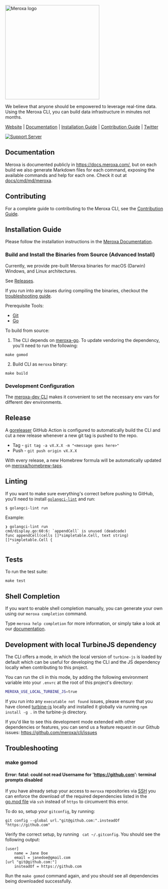<p>   
    <a href="https://meroxa.io/" target="_blank">
      <img alt="Meroxa logo" width="300" src="https://meroxa-public-assets.s3.us-east-2.amazonaws.com/meroxa-logo-sticker.svg">
    </a>
    <br>
</p>

We believe that anyone should be empowered to leverage real-time data. Using the Meroxa CLI, you can build data infrastructure in minutes not months.

[Website](https://meroxa.io) |
[Documentation](https://docs.meroxa.com/) |
[Installation Guide](https://docs.meroxa.com/cli/installation-guide) |
[Contribution Guide](CONTRIBUTING.md) |
[Twitter](https://twitter.com/meroxadata)  

[![Support Server](https://img.shields.io/discord/828680256877363200.svg?label=Meroxa%20Community&logo=Discord&colorB=7289da&style=for-the-badge)](https://discord.meroxa.com)


## Documentation

Meroxa is documented publicly in https://docs.meroxa.com/, but on each build we also generate Markdown files for each command, exposing the available commands and help for each one. Check it out at [docs/cmd/md/meroxa](docs/cmd/md/meroxa.md).

## Contributing

For a complete guide to contributing to the Meroxa CLI, see the [Contribution Guide](CONTRIBUTING.md).

## Installation Guide

Please follow the installation instructions in the [Meroxa Documentation](http://docs.meroxa.com/).

### Build and Install the Binaries from Source (Advanced Install)

Currently, we provide pre-built Meroxa binaries for macOS (Darwin) Windows, and Linux architectures.

See [Releases](https://github.com/meroxa/cli/releases).

If you run into any issues during compiling the binaries, checkout the [troubleshooting guide](#troubleshooting).

Prerequisite Tools:

* [Git](https://git-scm.com/)
* [Go](https://golang.org/dl/)

To build from source:

1. The CLI depends on [meroxa-go](github.com/meroxa/meroxa-go). To update vendoring the dependency, you'll need to run the following:

```
make gomod
```

2. Build CLI as `meroxa` binary:

```
make build
```

### Development Configuration
The [meroxa-dev CLI](https://github.com/meroxa/meroxa-dev#install) makes it convenient to set the necessary env vars for different dev environments.

## Release

A [goreleaser](https://github.com/goreleaser/goreleaser) GitHub Action is
configured to automatically build the CLI and cut a new release whenever a new
git tag is pushed to the repo.

* Tag - `git tag -a vX.X.X -m "<message goes here>"`
* Push - `git push origin vX.X.X`

With every release, a new Homebrew formula will be automatically updated on [meroxa/homebrew-taps](https://github.com/meroxa/homebrew-taps).

## Linting

If you want to make sure everything's correct before pushing to GitHub, you'll need to install [`golangci-lint`](https://golangci-lint.run/) and run:

```
$ golangci-lint run
```

Example:

```
❯ golangci-lint run
cmd/display.go:60:6: `appendCell` is unused (deadcode)
func appendCell(cells []*simpletable.Cell, text string) []*simpletable.Cell {
     ^
```

## Tests

To run the test suite:

```
make test
```

## Shell Completion

If you want to enable shell completion manually, you can generate your own using our `meroxa completion` command.

Type `meroxa help completion` for more information, or simply take a look at our [documentation](docs/cmd/md/meroxa_completion.md).

## Development with local TurbineJS dependency

The CLI offers a mode, in which the local version of `turbine-js` is loaded by default which can be useful for developing the CLI and the JS dependency locally when contributing to this project.

You can run the cli in this mode, by adding the following environment variable into your `.envrc` at the root of this project's directory:

```bash
MEROXA_USE_LOCAL_TURBINE_JS=true
```

If you run into any `executable not found` issues, please ensure that you have cloned [turbine-js](https://github.com/meroxa/turbine-js) locally and
installed it globally via running `npm install -g .` in the turbine-js directory.

If you'd like to see this development mode extended with other dependencies or features, you can send us a feature request in our Github issues: https://github.com/meroxa/cli/issues

## Troubleshooting

### make gomod

#### Error: fatal: could not read Username for 'https://github.com': terminal prompts disabled

If you have already setup your access to `meroxa` repositories via [SSH](https://docs.github.com/en/github/authenticating-to-github/connecting-to-github-with-ssh)
you can enforce the download of the required dependencies listed in the [go.mod file](https://github.com/meroxa/cli/blob/master/go.mod) via `ssh` instead
of `https` to circumvent this error.

To do so, setup your `gitconfig`, by running:

```
git config --global url."git@github.com:".insteadOf "https://github.com"
```

Verify the correct setup, by running ` cat ~/.gitconfig`. You should see the following output:

```
[user]
	name = Jane Doe
	email = janedoe@gmail.com
[url "git@github.com:"]
	insteadOf = https://github.com
```

Run the `make gomod` command again, and you should see all dependencies being downloaded successfully.
